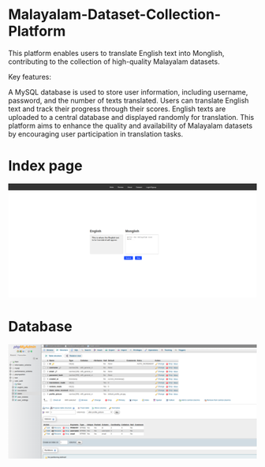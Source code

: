 # Malayalam-Dataset-Collection-Platform

This platform enables users to translate English text into Monglish, contributing to the collection of high-quality Malayalam datasets.

Key features:

A MySQL database is used to store user information, including username, password, and the number of texts translated.
Users can translate English text and track their progress through their scores.
English texts are uploaded to a central database and displayed randomly for translation.
This platform aims to enhance the quality and availability of Malayalam datasets by encouraging user participation in translation tasks.

# Index page
<img src= "https://github.com/lroe/Malayalam-Dataset-Collection-Platform/blob/main/1.png">

# Database
<img src= "https://github.com/lroe/Malayalam-Dataset-Collection-Platform/blob/main/2.png">

